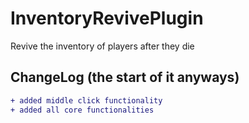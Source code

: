 # InventoryRevivePlugin
Revive the inventory of players after they die

## ChangeLog (the start of it anyways)
```diff
+ added middle click functionality
+ added all core functionalities
```
